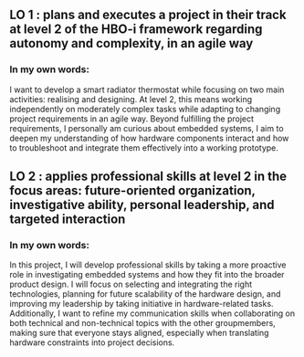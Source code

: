 ## LO 1 : plans and executes a project in their track at level 2 of the HBO-i framework regarding autonomy and complexity, in an agile way
### In my own words:
I want to develop a smart radiator thermostat while focusing on two main activities: realising and designing. At level 2, this means working independently on moderately complex tasks while adapting to changing project requirements in an agile way. Beyond fulfilling the project requirements, I personally am curious about embedded systems, I aim to deepen my understanding of how hardware components interact and how to troubleshoot and integrate them effectively into a working prototype. 

## LO 2 : applies professional skills at level 2 in the focus areas: future-oriented organization, investigative ability, personal leadership, and targeted interaction 
### In my own words:
In this project, I will develop professional skills by taking a more proactive role in investigating embedded systems and how they fit into the broader product design. I will focus on selecting and integrating the right technologies, planning for future scalability of the hardware design, and improving my leadership by taking initiative in hardware-related tasks. Additionally, I want to refine my communication skills when collaborating on both technical and non-technical topics with the other groupmembers, making sure that everyone stays aligned, especially when translating hardware constraints into project decisions.

